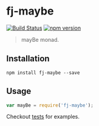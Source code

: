 # fj-maybe

[![Build Status](https://travis-ci.org/fp-js/fj-maybe.svg)](https://travis-ci.org/fj-js/fj-maybe) [![npm version](https://badge.fury.io/js/fj-maybe.svg)](http://badge.fury.io/js/fj-maybe)
> mayBe monad.

## Installation

`npm install fj-maybe --save`

## Usage

```js
var mayBe = require('fj-maybe');
```

Checkout [tests](./test.es6) for examples.
